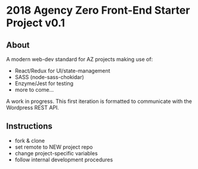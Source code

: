 # 2018 Agency Zero Front-End Starter Project v0.1

## About

A modern web-dev standard for AZ projects making use of:
- React/Redux for UI/state-management
- SASS (node-sass-chokidar)
- Enzyme/Jest for testing
- more to come...

A work in progress. This first iteration is formatted to communicate with the Wordpress REST API.


## Instructions

- fork & clone
- set remote to NEW project repo
- change project-specific variables
- follow internal development procedures
